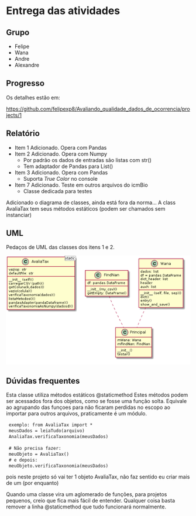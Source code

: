 # Entrega das atividades

## Grupo

- Felipe
- Wana
- Andre
- Alexandre

## Progresso

Os detalhes estão em:

https://github.com/felipexp8/Avaliando_qualidade_dados_de_ocorrencia/projects/1

## Relatório

- Item 1 Adicionado. Opera com Pandas
- Item 2 Adicionado. Opera com Numpy
  - Por padrão os dados de entradas são listas com str()
  - Tem adaptador de Pandas para List()
- Item 3 Adicionado. Opera com Pandas
  - Suporta _True Color_ no console
- Item 7 Adicionado. Teste em outros arquivos do icmBio
  - Classe dedicada para testes

Adicionado o diagrama de classes, ainda está fora da norma... A class AvaliaTax tem seus métodos estáticos (podem ser chamados sem instanciar)

## UML

Pedaços de UML das classes dos itens 1 e 2. 

![img](uml_simples.png)

## Dúvidas frequentes

Esta classe utiliza métodos estáticos @staticmethod
Estes métodos podem ser acessados fora dos objetos, como se fosse uma função solta. Equivale ao agrupando das funçoes para não ficaram perdidas no escopo ao importar para outros arquivos, praticamente é um módulo.
```
 exemplo: from AvaliaTax import * 
 meusDados = leiaTudo(arquivo)
 AnaliaTax.verificaTaxonomia(meusDados)
 
 # Não precisa fazer:
 meuObjeto = AvaliaTax()
 # e depois: 
 meuObjeto.verificaTaxonomia(meusDados)
 ```
 
 pois neste projeto só vai ter 1 objeto AvaliaTax, não faz sentido eu criar mais de um (por enquanto)
 
 Quando uma classe vira um aglomerado de funções, para projetos pequenos, creio que fica mais fácil de entender. 
 Qualquer coisa basta remover a linha @staticmethod que tudo funcionará normalmente.
  
 
